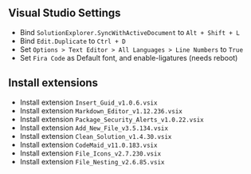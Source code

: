 ## Visual Studio Settings
* Bind `SolutionExplorer.SyncWithActiveDocument` to `Alt + Shift + L`
* Bind `Edit.Duplicate` to `Ctrl + D`
* Set `Options > Text Editor > All Languages > Line Numbers` to `True`
* Set `Fira Code` as Default font, and enable-ligatures (needs reboot)

## Install extensions
* Install extension `Insert_Guid_v1.0.6.vsix`
* Install extension `Markdown_Editor_v1.12.236.vsix`
* Install extension `Package_Security_Alerts_v1.0.22.vsix`
* Install extension `Add_New_File_v3.5.134.vsix`
* Install extension `Clean_Solution_v1.4.30.vsix`
* Install extension `CodeMaid_v11.0.183.vsix`
* Install extension `File_Icons_v2.7.230.vsix`
* Install extension `File_Nesting_v2.6.85.vsix`
